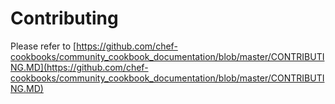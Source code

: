 # Contributing

Please refer to
[https://github.com/chef-cookbooks/community_cookbook_documentation/blob/master/CONTRIBUTING.MD](https://github.com/chef-cookbooks/community_cookbook_documentation/blob/master/CONTRIBUTING.MD)